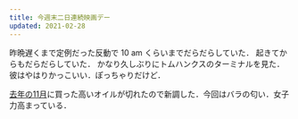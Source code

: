 ```yaml
---
title: 今週末二日連続映画デー
updated: 2021-02-28
---
```


昨晩遅くまで定例だった反動で 10 am くらいまでだらだらしていた．
起きてからもだらだらしていた．
かなり久しぶりにトムハンクスのターミナルを見た．彼はやはりかっこいい．ぽっちゃりだけど．

[去年の11月](https://sotaro.io/2020-11-14)に買った高いオイルが切れたので新調した．今回はバラの匂い．女子力高まっている．
